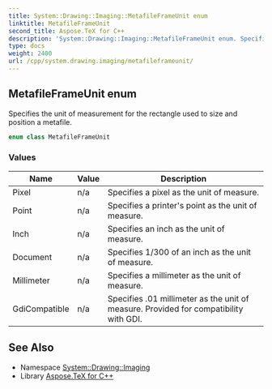 ```yaml
---
title: System::Drawing::Imaging::MetafileFrameUnit enum
linktitle: MetafileFrameUnit
second_title: Aspose.TeX for C++
description: 'System::Drawing::Imaging::MetafileFrameUnit enum. Specifies the unit of measurement for the rectangle used to size and position a metafile in C++.'
type: docs
weight: 2400
url: /cpp/system.drawing.imaging/metafileframeunit/
---
```

## MetafileFrameUnit enum


Specifies the unit of measurement for the rectangle used to size and position a metafile.

```cpp
enum class MetafileFrameUnit
```

### Values

| Name | Value | Description |
| --- | --- | --- |
| Pixel | n/a | Specifies a pixel as the unit of measure. |
| Point | n/a | Specifies a printer's point as the unit of measure. |
| Inch | n/a | Specifies an inch as the unit of measure. |
| Document | n/a | Specifies 1/300 of an inch as the unit of measure. |
| Millimeter | n/a | Specifies a millimeter as the unit of measure. |
| GdiCompatible | n/a | Specifies .01 millimeter as the unit of measure. Provided for compatibility with GDI. |

## See Also

* Namespace [System::Drawing::Imaging](../)
* Library [Aspose.TeX for C++](../../)
